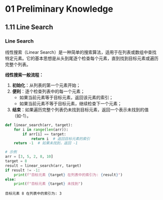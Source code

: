 # 01 Preliminary Knowledge

## 1.11 Line Search

### Line Search
线性搜索（Linear Search）是一种简单的搜索算法，适用于在列表或数组中查找特定元素。它的基本思想是从头到尾逐个检查每个元素，直到找到目标元素或遍历完整个列表。

**线性搜索一般流程：**
1. **初始化**：从列表的第一个元素开始；
2. **便利**：逐个检查列表中的每一个元素；
    - 如果当前元素等于目标元素，返回该元素的索引；
    - 如果当前元素不等于目标元素，继续检查下一个元素；
3. **结束**：如果遍历完整个列表仍未找到目标元素，返回一个表示未找到的值（如-1）。


```python
def linear_search(arr, target):
    for i in range(len(arr)):
        if arr[i] == target:
            return i  # 返回目标元素的索引
    return -1  # 如果未找到，返回 -1
```


```python
# 示例
arr = [3, 5, 2, 8, 10]
target = 8
result = linear_search(arr, target)
if result != -1:
    print(f"目标元素 {target} 在列表中的索引为: {result}")
else:
    print(f"目标元素 {target} 未找到")
```

    目标元素 8 在列表中的索引为: 3


